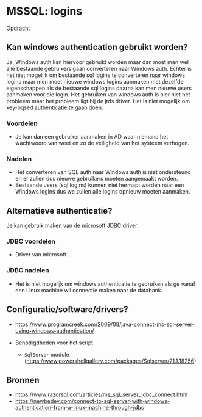 # MSSQL: logins

[Opdracht](../opdrachten/opdracht-mssql.md)

## Kan windows authentication gebruikt worden?

Ja, Windows auth kan hiervoor gebruikt worden maar dan moet men wel alle bestaande gebruikers gaan converteren naar Windows auth. Echter is het niet mogelijk om bestaande sql logins te converteren naar windows logins maar men moet nieuwe windows logins aanmaken met dezelfde eigenschappen als de bestaande sql logins daarna kan men nieuwe users aanmaken voor die login. Het gebruiken van windows auth is hier niet het probleem maar het probleem ligt bij de jtds driver. Het is niet mogelijk om key-bqsed authenticatie te gaan doen.

### Voordelen

- Je kan dan een gebruiker aanmaken in AD waar niemand het wachtwoord van weet en zo de veiligheid van het systeem verhogen.

### Nadelen

- Het converteren van SQL auth naar Windows auth is niet ondersteund en er zullen dus nieuwe gebruikers moeten aangemaakt worden.
- Bestaande users (sql logins) kunnen niet hermapt worden naar een Windows logins dus we zullen alle logins opnieuw moeten aanmaken.

## Alternatieve authenticatie?

Je kan gebruik maken van de microsoft JDBC driver.

### JDBC voordelen

- Driver van microsoft.

### JDBC nadelen

- Het is niet mogelijk om windows authenticatie te gebruiken als ge vanaf een Linux machine wil connectie maken naar de databank.

## Configuratie/software/drivers?

- <https://www.programcreek.com/2009/08/java-connect-ms-sql-server-using-windows-authentication/>

- Benodigdheden voor het script
  - `SqlServer` module (<https://www.powershellgallery.com/packages/Sqlserver/21.1.18256>)

## Bronnen

- <https://www.razorsql.com/articles/ms_sql_server_jdbc_connect.html>
- <https://newbedev.com/connect-to-sql-server-with-windows-authentication-from-a-linux-machine-through-jdbc>
